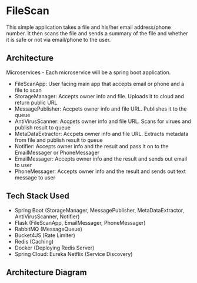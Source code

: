 # FileScan
This simple application takes a file and his/her email address/phone number. It then scans the file and sends a summary of the file and whether it is safe or not via email/phone to the user.

## Architecture

Microservices - Each microservice will be a spring boot application.  

* FileScanApp: User facing main app that accepts email or phone and a file to scan
* StorageManager: Accepts owner info and file. Uploads it to cloud and return public URL
* MessagePublisher: Accpets owner info and file URL. Publishes it to the queue
* AntiVirusScanner: Accpets owner info and file URL. Scans for virues and publish result to queue
* MetaDataExtractor: Accpets owner info and file URL. Extracts metadata from file and publish result to queue
* Notifier: Accepts owner info and the result and pass it on to the EmailMessager or PhoneMessager
* EmailMessager: Accepts owner info and the result and sends out email to user
* PhoneMessager: Accepts owner info and the result and sends out text message to user

## Tech Stack Used
  
* Spring Boot (StorageManager, MessagePublisher, MetaDataExtractor, AntiVirusScanner, Notifier)
* Flask (FileScanApp, EmailMessager, PhoneMessager)
* RabbitMQ (MessageQueue)
* Bucket4JS (Rate Limiter)
* Redis (Caching)
* Docker (Deploying Redis Server)
* Spring Cloud: Eureka Netflix (Service Discovery)


## Architecture Diagram